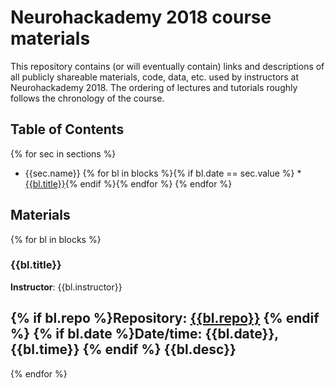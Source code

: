 # Neurohackademy 2018 course materials

This repository contains (or will eventually contain) links and descriptions of all publicly shareable materials, code, data, etc. used by instructors at Neurohackademy 2018. The ordering of lectures and tutorials roughly follows the chronology of the course.

## Table of Contents
{% for sec in sections %}
* {{sec.name}}
{% for bl in blocks %}{% if bl.date == sec.value %}	* [{{bl.title}}](#bl{{loop.index}}){% endif %}{% endfor %}
{% endfor %}


## Materials
{% for bl in blocks %}
### <a id="bl{{loop.index}}"></a>{{bl.title}}

**Instructor**: {{bl.instructor}}

{% if bl.repo %}**Repository**: [{{bl.repo}}]({{bl.repo}})
{% endif %}
{% if bl.date %}**Date/time**: {{bl.date}}, {{bl.time}}
{% endif %}
{{bl.desc}}
---
{% endfor %}
